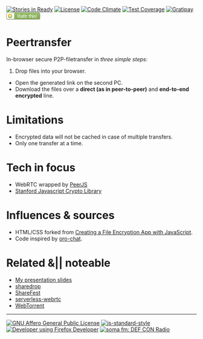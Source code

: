 [![Stories in Ready](https://badge.waffle.io/pguth/peertransfer.png?label=ready&title=Ready)](https://waffle.io/pguth/peertransfer)
[![License](https://img.shields.io/badge/license-AGPL-blue.svg)](https://www.gnu.org/licenses/why-affero-gpl.html)
[![Code Climate](https://codeclimate.com/github/pguth/peertransfer/badges/gpa.svg)](https://codeclimate.com/github/pguth/peertransfer)
[![Test Coverage](https://codeclimate.com/github/pguth/peertransfer/badges/coverage.svg)](https://codeclimate.com/github/pguth/peertransfer)
[![Gratipay](https://img.shields.io/gratipay/pguth.svg)](https://gratipay.com/pguth/)
[![Flattr](https://raw.githubusercontent.com/balupton/flattr-buttons/master/badge-93x20.png)](https://flattr.com/thing/1583b1a2c05938cc9d945a6b18cea23c)

# Peertransfer

In-browser secure P2P-filetransfer in *three simple steps:*

1. Drop files into your browser.
- Open the generated link on the second PC.
- Download the files over a **direct (as in peer-to-peer)** and **end-to-end encrypted** line.

# Limitations
- Encrypted data will not be cached in case of multiple transfers.
- Only one transfer at a time.

# Tech in focus
- WebRTC wrapped by [PeerJS](https://github.com/peers/peerjs)
- [Stanford Javascript Crypto Library](https://github.com/bitwiseshiftleft/sjcl)

# Influences & sources
- HTML/CSS forked from [Creating a File Encryption App with JavaScript](http://tutorialzine.com/2013/11/javascript-file-encrypter/).
- Code inspired by [oro-chat](https://github.com/MyBoon/oro-chat).

# Related &|| noteable
- [My presentation slides](https://slides.com/pguth/peertransfer)
- [sharedrop](https://github.com/cowbell/sharedrop)
- [ShareFest](https://github.com/Peer5/ShareFest)
- [serverless-webrtc](https://github.com/cjb/serverless-webrtc/)
- [WebTorrent](https://github.com/feross/webtorrent)

***

[![GNU Affero General Public License](https://www.gnu.org/graphics/agplv3-155x51.png)](http://zedshaw.com/archive/why-i-algpl/)
[![js-standard-style](https://raw.githubusercontent.com/feross/standard/master/badge.png)](https://github.com/feross/standard)
[![Developer using Firefox Developer](https://affiliates.mozilla.org/media/uploads/image_banners/a47240839834560ba213f2ed7df82697d6bc7766.png)](https://www.mozilla.org/en-US/firefox/channel/#developer?utm_source=firefox-affiliates&utm_medium=banner&utm_campaign=aff-desktop-download-aurora)
[![soma fm: DEF CON Radio](http://somafm.com/img/defcon120.png)](http://somafm.com/player/#/now-playing/defcon)

